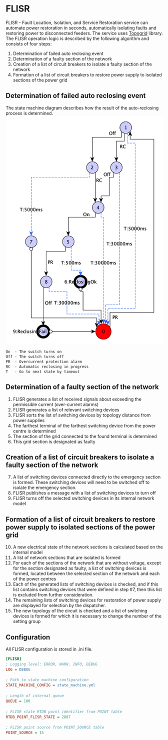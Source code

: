 # FLISR
FLISR - Fault Location, Isolation, and Service Restoration service can automate power restoration in seconds,
automatically isolating faults and restoring power to disconnected feeders. The service uses [Topogrid](https://github.com/PVKonovalov/topogrid) library.
The FLISR operation logic is described by the following algorithm and consists of four steps:
1. Determination of failed auto reclosing event
2. Determination of a faulty section of the network
3. Creation of a list of circuit breakers to isolate a faulty section of the network
4. Formation of a list of circuit breakers to restore power supply to isolated sections of the power grid
## Determination of failed auto reclosing event
The state machine diagram describes how the result of the auto-reclosing process is determined.
![State machine diagram](assets/StateMachineDiagram.png)
```
On  - The switch turns on
Off - The switch turns off
PR  - Overcurrent protection alarm
RC  - Automatic reclosing in progress
T   - Go to next state by timeout
```
## Determination of a faulty section of the network
1. FLISR generates a list of received signals about exceeding the permissible current (over-current alarms)
2. FLISR generates a list of relevant switching devices
3. FLISR sorts the list of switching devices by topology distance from power supplies
4. The farthest terminal of the farthest switching device from the power centre is determined
5. The section of the grid connected to the found terminal is determined
6. This grid section is designated as faulty
## Creation of a list of circuit breakers to isolate a faulty section of the network
7. A list of switching devices connected directly to the emergency section is formed. These switching devices will need to be switched off to isolate the emergency section.
8. FLISR publishes a message with a list of switching devices to turn off
9. FLISR turns off the selected switching devices in its internal network model
## Formation of a list of circuit breakers to restore power supply to isolated sections of the power grid
10. A new electrical state of the network sections is calculated based on the internal model
11. A list of network sections that are isolated is formed
12. For each of the sections of the network that are without voltage, except for the section designated as faulty, a list of switching devices is formed, located between the selected section of the network and each of the power centres
13. Each of the generated lists of switching devices is checked, and if this list contains switching devices that were defined in step #7, then this list is excluded from further consideration.
14. The remaining lists of switching devices for restoration of power supply are displayed for selection by the dispatcher.
15. The new topology of the circuit is checked and a list of switching devices is formed for which it is necessary to change the number of the setting group


## Configuration 
All FLISR configuration is stored in .ini file.
```ini
[FLISR]
; Logging level: ERROR, WARN, INFO, DEBUG
LOG = DEBUG

; Path to state machine configuration
STATE_MACHINE_CONFIG = state_machine.yml

; Length of internal queue
QUEUE = 100

; FLISR state RTDB point identifier from POINT table
RTDB_POINT_FLISR_STATE = 2887

; FLISR point source from POINT_SOURCE table
POINT_SOURCE = 15
```

